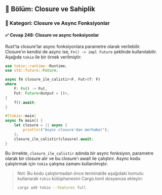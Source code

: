 ## 📘 Bölüm: Closure ve Sahiplik
### 🔹 Kategori: Closure ve Async Fonksiyonlar
#### ✅ Cevap 248: Closure ve async fonksiyonlar

Rust'ta closure'lar async fonksiyonlara parametre olarak verilebilir. Closure'ın kendisi de async ise, `Fn() -> impl Future` şeklinde kullanılabilir. Aşağıda `tokio` ile bir örnek verilmiştir:

```rust
use tokio::runtime::Runtime;
use std::future::Future;

async fn closure_ile_calistir<F, Fut>(f: F)
where
    F: Fn() -> Fut,
    Fut: Future<Output = ()>,
{
    f().await;
}

#[tokio::main]
async fn main() {
    let closure = || async {
        println!("Async closure'dan merhaba!");
    };
    closure_ile_calistir(closure).await;
}
```

Bu örnekte, `closure_ile_calistir` adında bir async fonksiyon, parametre olarak bir closure alır ve bu closure'ı await ile çalıştırır. Async kodu çalıştırmak için `tokio` çalışma zamanı kullanılmıştır.

> Not: Bu kodu çalıştırmadan önce terminalde aşağıdaki komutu kullanarak `tokio` kütüphanesini Cargo.toml dosyanıza ekleyin:
>
> ```bash
> cargo add tokio --features full
> ```
